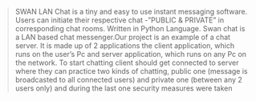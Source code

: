 > SWAN LAN Chat is a tiny and easy to use instant messaging software. Users can initiate their respective chat -”PUBLIC & PRIVATE” in corresponding chat rooms. Written in Python Language. Swan chat is a LAN based chat messenger.Our project is an example of a chat server. It is made up of 2 applications the client application, which runs on the user’s Pc and server application, which runs on any Pc on the network. To start chatting client should get connected to server where they can practice two kinds of chatting, public one (message is broadcasted to all connected users) and private one (between any 2 users only) and during the last one security measures were taken